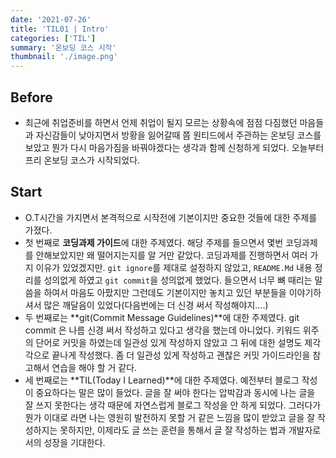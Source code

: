 ```yaml
---
date: '2021-07-26'
title: 'TIL01 | Intro'
categories: ['TIL']
summary: '온보딩 코스 시작'
thumbnail: './image.png'
---
```


## Before

- 최근에 취업준비를 하면서 언제 취업이 될지 모르는 상황속에 점점 다짐했던 마음들과 자신감들이 낮아지면서 방황을 잃어갈때 쯤 원티드에서 주관하는 온보딩 코스를 보았고 뭔가 다시 마음가짐을 바꿔야겠다는 생각과 함께 신청하게 되었다. 오늘부터 프리 온보딩 코스가 시작되었다.

## Start

- O.T시간을 가지면서 본격적으로 시작전에 기본이지만 중요한 것들에 대한 주제를 가졌다.
- 첫 번째로 **코딩과제 가이드**에 대한 주제였다. 해당 주제를 들으면서 몇번 코딩과제를 안해보았지만 왜 떨어지는지를 알 거만 같았다. 코딩과제를 진행하면서 여러 가지 이유가 있었겠지만. `git ignore`를 제대로 설정하지 않았고, `README.Md` 내용 정리를 성의없게 하였고 `git commit`을 성의없게 했었다. 들으면서 너무 뼈 때리는 말씀을 하여서 마음도 아팠지만 그런데도 기본이지만 놓치고 있던 부분들을 이야기하셔서 많은 깨달음이 있었다(다음번에는 더 신경 써서 작성해야지….)
- 두 번째로는 **git(Commit Message Guidelines)**에 대한 주제였다. git commit 은 나름 신경 써서 작성하고 있다고 생각을 했는데 아니었다. 키워드 위주의 단어로 커밋을 하였는데 일관성 있게 작성하지 않았고 그 뒤에 대한 설명도 제각각으로 끝나게 작성했다. 좀 더 일관성 있게 작성하고 괜찮은 커밋 가이드라인을 참고해서 연습을 해야 할 거 같다.
- 세 번째로는 **TIL(Today I Learned)**에 대한 주제였다. 예전부터 블로그 작성이 중요하다는 말은 많이 들었다. 글을 잘 써야 한다는 압박감과 동시에 나는 글을 잘 쓰지 못한다는 생각 때문에 자연스럽게 블로그 작성을 안 하게 되었다. 그러다가 뭔가 이대로 라면 나는 영원히 발전하지 못할 거 같은 느낌을 많이 받았고 글을 잘 작성하지는 못하지만, 이제라도 글 쓰는 훈련을 통해서 글 잘 작성하는 법과 개발자로서의 성장을 기대한다.
